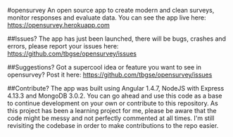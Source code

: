 #opensurvey
An open source app to create modern and clean surveys, monitor responses and evaluate data.
You can see the app live here: https://opensurvey.herokuapp.com

##Issues?
The app has just been launched, there will be bugs, crashes and errors, please report your issues here: https://github.com/tbgse/opensurvey/issues

##Suggestions?
Got a supercool idea or feature you want to see in opensurvey? Post it here: https://github.com/tbgse/opensurvey/issues

##Contribute?
The app was built using Angular 1.4.7, NodeJS with Express 4.13.3 and MongoDB 3.0.2. You can go ahead and use this code as a base to continue development on your own or contribute to this repository. As this project has been a learning project for me, please be aware that the code might be messy and not perfectly commented at all times. I'm still revisiting the codebase in order to make contributions to the repo easier.
